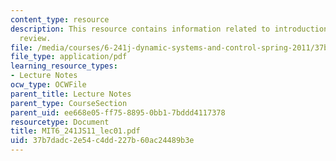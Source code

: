 ```yaml
---
content_type: resource
description: This resource contains information related to introduction, linear algebra
  review.
file: /media/courses/6-241j-dynamic-systems-and-control-spring-2011/37b7dadc2e54c4dd227b60ac24489b3e_MIT6_241JS11_lec01.pdf
file_type: application/pdf
learning_resource_types:
- Lecture Notes
ocw_type: OCWFile
parent_title: Lecture Notes
parent_type: CourseSection
parent_uid: ee668e05-ff75-8895-0bb1-7bddd4117378
resourcetype: Document
title: MIT6_241JS11_lec01.pdf
uid: 37b7dadc-2e54-c4dd-227b-60ac24489b3e
---
```

